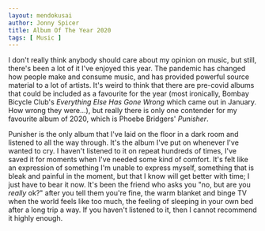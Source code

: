 ```yaml
---
layout: mendokusai
author: Jonny Spicer
title: Album Of The Year 2020
tags: [ Music ]
---
```

I don't really think anybody should care about my opinion on music, but still, there's been a lot of it I've enjoyed this year. The pandemic has changed how people make and consume
music, and has provided powerful source material to a lot of artists. It's weird to think that there are pre-covid albums that could be included as a favourite for the year (most
ironically, Bombay Bicycle Club's *Everything Else Has Gone Wrong* which came out in January. How wrong they were...), but really there is only one contender for my favourite album
of 2020, which is Phoebe Bridgers' *Punisher*.

Punisher is the only album that I've laid on the floor in a dark room and listened to all the way through. It's the album I've put on whenever I've wanted to cry. I haven't listened
to it on repeat hundreds of times, I've saved it for moments when I've needed some kind of comfort. It's felt like an expression of something I'm unable to express myself, something
that is bleak and painful in the moment, but that I know will get better with time; I just have to bear it now. It's been the friend who asks you "no, but are you *really* ok?" after
you tell them you're fine, the warm blanket and binge TV when the world feels like too much, the feeling of sleeping in your own bed after a long trip a way. If you haven't listened
to it, then I cannot recommend it highly enough.
